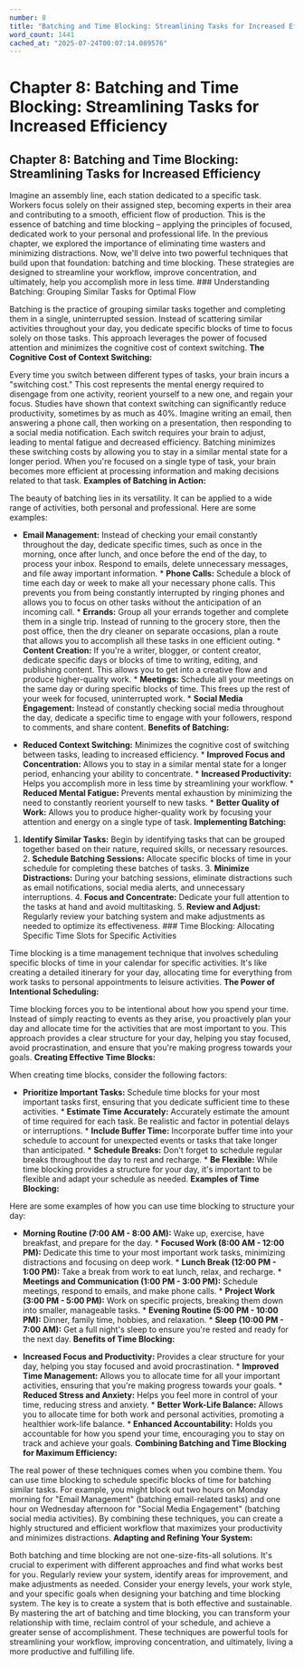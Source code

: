 ```yaml
---
number: 8
title: "Batching and Time Blocking: Streamlining Tasks for Increased Efficiency"
word_count: 1441
cached_at: "2025-07-24T00:07:14.089576"
---
```


# Chapter 8: Batching and Time Blocking: Streamlining Tasks for Increased Efficiency

## Chapter 8: Batching and Time Blocking: Streamlining Tasks for Increased Efficiency

Imagine an assembly line, each station dedicated to a specific task. Workers focus solely on their assigned step, becoming experts in their area and contributing to a smooth, efficient flow of production. This is the essence of batching and time blocking – applying the principles of focused, dedicated work to your personal and professional life. In the previous chapter, we explored the importance of eliminating time wasters and minimizing distractions. Now, we'll delve into two powerful techniques that build upon that foundation: batching and time blocking. These strategies are designed to streamline your workflow, improve concentration, and ultimately, help you accomplish more in less time. ### Understanding Batching: Grouping Similar Tasks for Optimal Flow

Batching is the practice of grouping similar tasks together and completing them in a single, uninterrupted session. Instead of scattering similar activities throughout your day, you dedicate specific blocks of time to focus solely on those tasks. This approach leverages the power of focused attention and minimizes the cognitive cost of context switching. **The Cognitive Cost of Context Switching:**

Every time you switch between different types of tasks, your brain incurs a "switching cost." This cost represents the mental energy required to disengage from one activity, reorient yourself to a new one, and regain your focus. Studies have shown that context switching can significantly reduce productivity, sometimes by as much as 40%. Imagine writing an email, then answering a phone call, then working on a presentation, then responding to a social media notification. Each switch requires your brain to adjust, leading to mental fatigue and decreased efficiency. Batching minimizes these switching costs by allowing you to stay in a similar mental state for a longer period. When you're focused on a single type of task, your brain becomes more efficient at processing information and making decisions related to that task. **Examples of Batching in Action:**

The beauty of batching lies in its versatility. It can be applied to a wide range of activities, both personal and professional. Here are some examples:

*   **Email Management:** Instead of checking your email constantly throughout the day, dedicate specific times, such as once in the morning, once after lunch, and once before the end of the day, to process your inbox. Respond to emails, delete unnecessary messages, and file away important information. *   **Phone Calls:** Schedule a block of time each day or week to make all your necessary phone calls. This prevents you from being constantly interrupted by ringing phones and allows you to focus on other tasks without the anticipation of an incoming call. *   **Errands:** Group all your errands together and complete them in a single trip. Instead of running to the grocery store, then the post office, then the dry cleaner on separate occasions, plan a route that allows you to accomplish all these tasks in one efficient outing. *   **Content Creation:** If you're a writer, blogger, or content creator, dedicate specific days or blocks of time to writing, editing, and publishing content. This allows you to get into a creative flow and produce higher-quality work. *   **Meetings:** Schedule all your meetings on the same day or during specific blocks of time. This frees up the rest of your week for focused, uninterrupted work. *   **Social Media Engagement:** Instead of constantly checking social media throughout the day, dedicate a specific time to engage with your followers, respond to comments, and share content. **Benefits of Batching:**

*   **Reduced Context Switching:** Minimizes the cognitive cost of switching between tasks, leading to increased efficiency. *   **Improved Focus and Concentration:** Allows you to stay in a similar mental state for a longer period, enhancing your ability to concentrate. *   **Increased Productivity:** Helps you accomplish more in less time by streamlining your workflow. *   **Reduced Mental Fatigue:** Prevents mental exhaustion by minimizing the need to constantly reorient yourself to new tasks. *   **Better Quality of Work:** Allows you to produce higher-quality work by focusing your attention and energy on a single type of task. **Implementing Batching:**

1. **Identify Similar Tasks:** Begin by identifying tasks that can be grouped together based on their nature, required skills, or necessary resources. 2. **Schedule Batching Sessions:** Allocate specific blocks of time in your schedule for completing these batches of tasks. 3. **Minimize Distractions:** During your batching sessions, eliminate distractions such as email notifications, social media alerts, and unnecessary interruptions. 4. **Focus and Concentrate:** Dedicate your full attention to the tasks at hand and avoid multitasking. 5. **Review and Adjust:** Regularly review your batching system and make adjustments as needed to optimize its effectiveness. ### Time Blocking: Allocating Specific Time Slots for Specific Activities

Time blocking is a time management technique that involves scheduling specific blocks of time in your calendar for specific activities. It's like creating a detailed itinerary for your day, allocating time for everything from work tasks to personal appointments to leisure activities. **The Power of Intentional Scheduling:**

Time blocking forces you to be intentional about how you spend your time. Instead of simply reacting to events as they arise, you proactively plan your day and allocate time for the activities that are most important to you. This approach provides a clear structure for your day, helping you stay focused, avoid procrastination, and ensure that you're making progress towards your goals. **Creating Effective Time Blocks:**

When creating time blocks, consider the following factors:

*   **Prioritize Important Tasks:** Schedule time blocks for your most important tasks first, ensuring that you dedicate sufficient time to these activities. *   **Estimate Time Accurately:** Accurately estimate the amount of time required for each task. Be realistic and factor in potential delays or interruptions. *   **Include Buffer Time:** Incorporate buffer time into your schedule to account for unexpected events or tasks that take longer than anticipated. *   **Schedule Breaks:** Don't forget to schedule regular breaks throughout the day to rest and recharge. *   **Be Flexible:** While time blocking provides a structure for your day, it's important to be flexible and adapt your schedule as needed. **Examples of Time Blocking:**

Here are some examples of how you can use time blocking to structure your day:

*   **Morning Routine (7:00 AM - 8:00 AM):** Wake up, exercise, have breakfast, and prepare for the day. *   **Focused Work (8:00 AM - 12:00 PM):** Dedicate this time to your most important work tasks, minimizing distractions and focusing on deep work. *   **Lunch Break (12:00 PM - 1:00 PM):** Take a break from work to eat lunch, relax, and recharge. *   **Meetings and Communication (1:00 PM - 3:00 PM):** Schedule meetings, respond to emails, and make phone calls. *   **Project Work (3:00 PM - 5:00 PM):** Work on specific projects, breaking them down into smaller, manageable tasks. *   **Evening Routine (5:00 PM - 10:00 PM):** Dinner, family time, hobbies, and relaxation. *   **Sleep (10:00 PM - 7:00 AM):** Get a full night's sleep to ensure you're rested and ready for the next day. **Benefits of Time Blocking:**

*   **Increased Focus and Productivity:** Provides a clear structure for your day, helping you stay focused and avoid procrastination. *   **Improved Time Management:** Allows you to allocate time for all your important activities, ensuring that you're making progress towards your goals. *   **Reduced Stress and Anxiety:** Helps you feel more in control of your time, reducing stress and anxiety. *   **Better Work-Life Balance:** Allows you to allocate time for both work and personal activities, promoting a healthier work-life balance. *   **Enhanced Accountability:** Holds you accountable for how you spend your time, encouraging you to stay on track and achieve your goals. **Combining Batching and Time Blocking for Maximum Efficiency:**

The real power of these techniques comes when you combine them. You can use time blocking to schedule specific blocks of time for batching similar tasks. For example, you might block out two hours on Monday morning for "Email Management" (batching email-related tasks) and one hour on Wednesday afternoon for "Social Media Engagement" (batching social media activities). By combining these techniques, you can create a highly structured and efficient workflow that maximizes your productivity and minimizes distractions. **Adapting and Refining Your System:**

Both batching and time blocking are not one-size-fits-all solutions. It's crucial to experiment with different approaches and find what works best for you. Regularly review your system, identify areas for improvement, and make adjustments as needed. Consider your energy levels, your work style, and your specific goals when designing your batching and time blocking system. The key is to create a system that is both effective and sustainable. By mastering the art of batching and time blocking, you can transform your relationship with time, reclaim control of your schedule, and achieve a greater sense of accomplishment. These techniques are powerful tools for streamlining your workflow, improving concentration, and ultimately, living a more productive and fulfilling life.
